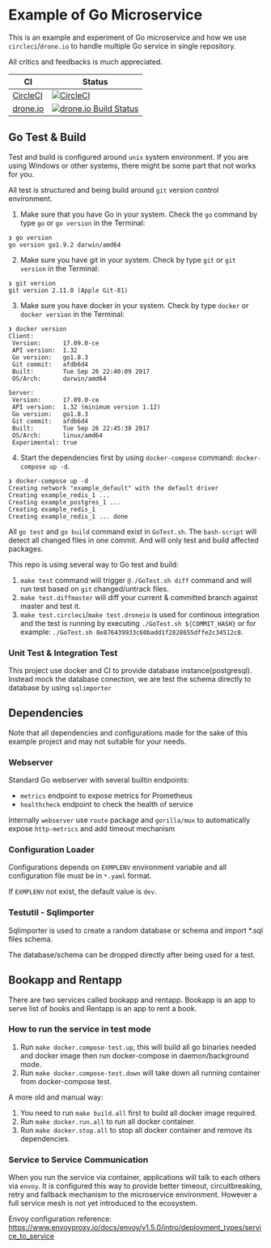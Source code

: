 # Example of Go Microservice

This is an example and experiment of Go microservice and how we use `circleci`/`drone.io` to handle multiple Go service in single repository.

All critics and feedbacks is much appreciated.

| CI | Status |
| ---- | ----------- |
| [CircleCI](https://circleci.com/gh/lab46/example) | [![CircleCI](https://circleci.com/gh/lab46/example.svg?style=svg)](https://circleci.com/gh/lab46/example) |
| [drone.io](http://droneio.albertwidi.com/lab46/example) | [![drone.io Build Status](http://droneio.albertwidi.com/api/badges/lab46/example/status.svg?branch=master)](http://droneio.albertwidi.com/lab46/example) |

## Go Test & Build

Test and build is configured around `unix` system environment. If you are using Windows or other systems, there might be some part that not works for you.

All test is structured and being build around `git` version control environment.

1. Make sure that you have Go in your system. Check the `go` command by type `go` or `go version` in the Terminal:
```shell
❯ go version
go version go1.9.2 darwin/amd64
```
2. Make sure you have git in your system. Check by type `git` or `git version` in the Terminal:
```shell
❯ git version
git version 2.11.0 (Apple Git-81)   
```

3. Make sure you have docker in your system. Check by type `docker` or `docker version` in the Terminal:
```shell
❯ docker version
Client:
 Version:      17.09.0-ce
 API version:  1.32
 Go version:   go1.8.3
 Git commit:   afdb6d4
 Built:        Tue Sep 26 22:40:09 2017
 OS/Arch:      darwin/amd64

Server:
 Version:      17.09.0-ce
 API version:  1.32 (minimum version 1.12)
 Go version:   go1.8.3
 Git commit:   afdb6d4
 Built:        Tue Sep 26 22:45:38 2017
 OS/Arch:      linux/amd64
 Experimental: true
```

4. Start the dependencies first by using `docker-compose` command: `docker-compose up -d`.
```shell
❯ docker-compose up -d
Creating network "example_default" with the default driver
Creating example_redis_1 ...
Creating example_postgres_1 ...
Creating example_redis_1
Creating example_redis_1 ... done
```

All `go test` and `go build` command exist in `GoTest.sh`. The `bash-script` will detect all changed files in one commit. And will only test and build affected packages.

This repo is using several way to Go test and build:
1. `make test` command will trigger `@./GoTest.sh diff` command and will run test based on `git` changed/untrack files.
2. `make test.diffmaster` will diff your current & committed branch against master and test it.
3. `make test.circleci`/`make test.droneio` is used for continous integration and the test is running by executing `./GoTest.sh ${COMMIT_HASH}` or for example: `./GoTest.sh 8e876439933c60badd1f2828655dffe2c34512c8`.

### Unit Test & Integration Test

This project use docker and CI to provide database instance(postgresql). Instead mock the database conection, we are test the schema directly to database by using `sqlimporter`

## Dependencies

Note that all dependencies and configurations made for the sake of this example project and may not suitable for your needs.

### Webserver

Standard Go webserver with several builtin endpoints:
- `metrics` endpoint to expose metrics for Prometheus
- `healthcheck` endpoint to check the health of service

Internally `webserver` use `route` package and `gorilla/mux` to automatically expose `http-metrics` and add timeout mechanism

### Configuration Loader

Configurations depends on `EXMPLENV` environment variable and all configuration file must be in `*.yaml` format.

If `EXMPLENV` not exist, the default value is `dev`.

### Testutil - Sqlimporter 

Sqlimporter is used to create a random database or schema and import *.sql files schema.

The database/schema can be dropped directly after being used for a test.

## Bookapp and Rentapp

There are two services called bookapp and rentapp. Bookapp is an app to serve list of books and Rentapp is an app to rent a book.

### How to run the service in test mode

1. Run `make docker.compose-test.up`, this will build all go binaries needed and docker image then run docker-compose in daemon/background mode.
2. Run `make docker.compose-test.down` will take down all running container from docker-compose test.

A more old and manual way: 

1. You need to run `make build.all` first to build all docker image required.
2. Run `make docker.run.all` to run all docker container.
3. Run `make docker.stop.all` to stop all docker container and remove its dependencies.

### Service to Service Communication

When you run the service via container, applications will talk to each others via `envoy`. It is configured this way to provide better timeout, circuitbreaking, retry and fallback mechanism to the microservice environment. However a full service mesh is not yet introduced to the ecosystem.

Envoy configuration reference: https://www.envoyproxy.io/docs/envoy/v1.5.0/intro/deployment_types/service_to_service